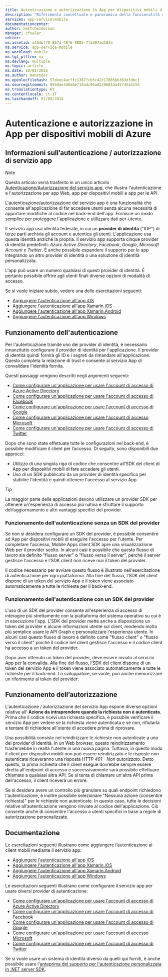 ```yaml
---
title: Autenticazione e autorizzazione in App per dispositivi mobili di Azure | Documentazione Microsoft
description: "Riferimento concettuale e panoramica della funzionalità di autenticazione / autorizzazione nelle app per dispositivi mobili di Azure"
services: app-service\mobile
documentationcenter: 
author: mattchenderson
manager: cfowler
editor: 
ms.assetid: a46dbf70-867d-48f6-8885-7f5207ad102e
ms.service: app-service-mobile
ms.workload: mobile
ms.tgt_pltfrm: na
ms.devlang: multiple
ms.topic: article
ms.date: 10/01/2016
ms.author: mahender
ms.openlocfilehash: 57deec4acffc1387fcb5c42c17085bb363dfdbc1
ms.sourcegitcommit: 059dae3d8a0e716adc95ad2296843a45745a415d
ms.translationtype: HT
ms.contentlocale: it-IT
ms.lasthandoff: 02/09/2018
---
```

# <a name="authentication-and-authorization-in-azure-mobile-apps"></a>Autenticazione e autorizzazione in App per dispositivi mobili di Azure
## <a name="what-is-app-service-authentication--authorization"></a>Informazioni sull’autenticazione / autorizzazione di servizio app
> [!NOTE]
> Questo articolo verrà trasferito in un unico articolo [Autenticazione/Autorizzazione del servizio app](../app-service/app-service-authentication-overview.md), che illustra l'autenticazione e l'autorizzazione per app Web, app per dispositivi mobili e app per le API.
> 
> 

L'autenticazione/autorizzazione del servizio app è una funzionalità che consente all'applicazione di far accedere utenti senza alcuna necessità di apportare modifiche al codice nel back-end dell'app. Fornisce un modo semplice per proteggere l'applicazione e utilizzare dati per-utente.

Il servizio app usa identità federate, in cui un **provider di identità** ("IDP") di terze parti archivia gli account e autentica gli utenti. L'applicazione usa questa identità anziché la propria. Il servizio app supporta cinque provider di identità predefiniti: *Azure Active Directory*, *Facebook*, *Google*, *Microsoft Account* e *Twitter*. È anche possibile espandere il supporto per le app integrando un altro provider di identità o una soluzione di identità personalizzata.

L'app può usare un numero qualsiasi di questi provider di identità. È pertanto possibile offrire agli utenti finali diverse opzioni di modalità di accesso.

Se si vuole iniziare subito, vedere una delle esercitazioni seguenti:

* [Aggiungere l'autenticazione all'app iOS]
* [Aggiungere l'autenticazione all'app Xamarin.iOS]
* [Aggiungere l'autenticazione all'app Xamarin.Android]
* [Aggiungere l'autenticazione all'app Windows]

## <a name="how-authentication-works"></a>Funzionamento dell'autenticazione
Per l'autenticazione tramite uno dei provider di identità, è necessario innanzitutto configurare il provider di identità per l'applicazione. Il provider di identità quindi fornirà gli ID e i segreti da rimandare all'applicazione. Questo completa la relazione di trust e consente al servizio App di convalidare l'identità fornita.

Questi passaggi vengono descritti negli argomenti seguenti:

* [Come configurare un'applicazione per usare l'account di accesso di Azure Active Directory]
* [Come configurare un'applicazione per usare l'account di accesso di Facebook]
* [Come configurare un'applicazione per usare l'account di accesso di Google]
* [Come configurare un'applicazione per usare l'account di accesso Microsoft]
* [Come configurare un'applicazione per usare l'account di accesso di Twitter]

Dopo che sono state effettuate tutte le configurazioni nel back-end, è possibile modificare il client per l’accesso. Di seguito, sono disponibili due approcci:

* Utilizzo di una singola riga di codice che consentire all’SDK del client di App per dispositivi mobili di fare accedere gli utenti.
* Uso di un SDK pubblicato da un provider di identità specifico per stabilire l'identità e quindi ottenere l'accesso al servizio App.

> [!TIP]
> La maggior parte delle applicazioni devono utilizzare un provider SDK per ottenere un'esperienza di accesso più nativa e sfruttare il supporto dell’aggiornamento e altri vantaggi specifici del provider.
> 
> 

### <a name="how-authentication-without-a-provider-sdk-works"></a>Funzionamento dell'autenticazione senza un SDK del provider
Se non si desidera configurare un SDK del provider, è possibile consentire ad App per dispositivi mobili di eseguire l'accesso per l'utente. Per completare l'accesso, Mobile Apps client SDK apre una visualizzazione Web per il provider scelto. In alcuni casi è possibile che questo flusso di lavoro sia definito "flusso server" o "flusso verso il server", perché il server gestisce l'accesso e l'SDK client non riceve mai il token del provider.

Il codice necessario per avviare questo flusso è illustrato nell'esercitazione di autenticazione per ogni piattaforma. Alla fine del flusso, l’SDK del client dispone di un token del servizio App e il token viene associato automaticamente a tutte le richieste per il back-end.

### <a name="how-authentication-with-a-provider-sdk-works"></a>Funzionamento dell'autenticazione con un SDK del provider
L'uso di un SDK del provider consente all'esperienza di accesso di interagire più strettamente con la piattaforma del sistema operativo su cui è in esecuzione l'app. L'SDK del provider mette anche a disposizione un token del provider e alcune informazioni utente sul client, rendendo molto più semplice usare le API Graph e personalizzare l'esperienza utente. In alcuni casi questo flusso di lavoro è definito come "flusso client" o "flusso verso il client" poiché il codice nel client gestisce l'accesso e il codice client ha accesso a un token del provider.

Dopo aver ottenuto un token del provider, deve essere inviato al servizio App per la convalida. Alla fine del flusso, l’SDK del client dispone di un token del servizio App e il token viene associato automaticamente a tutte le richieste per il back-end. Lo sviluppatore, se vuole, può anche memorizzare un riferimento al token del provider:

## <a name="how-authorization-works"></a>Funzionamento dell’autorizzazione
L'autenticazione / autorizzazione del servizio App espone diverse opzioni relative all’ **Azione da intraprendere quando la richiesta non è autenticata**. Prima che il codice ricevi una richiesta specifica, è possibile verificare il servizio App per vedere se la richiesta viene autenticata e se non, rifiutarla e tentare di richiedere all'utente di accedere prima di riprovare.

Una possibilità consiste nel reindirizzare le richieste non autenticate a uno dei provider di identità. In un Web browser, questo reindirizzamento trasferirebbe in realtà l'utente in una nuova pagina. Tuttavia, in questo modo il client per dispositivi mobili non può essere reindirizzato e le risposte non autenticate riceveranno una risposta HTTP *401 - Non autorizzato*. Detto questo, la prima richiesta che il client esegue dovrebbe sempre essere diretta all'endpoint di accesso e successivamente sarà possibile effettuare chiamate a qualsiasi altra API. Se si tenta di chiamare un'altra API prima dell'accesso, il client riceverà un errore.

Se si desidera avere un controllo più granulare su quali endpoint richiedono l'autenticazione, è inoltre possibile selezionare "Nessuna azione (consentire richiesta)" per le richieste non autenticate. In questo caso, tutte le decisioni relative all’autenticazione vengono rinviate al codice dell'applicazione. Ciò consente anche di consentire l'accesso a utenti specifici in base a regole di autorizzazione personalizzate.

## <a name="documentation"></a>Documentazione
Le esercitazioni seguenti illustrano come aggiungere l’autenticazione ai client mobili mediante il servizio app:

* [Aggiungere l'autenticazione all'app iOS]
* [Aggiungere l'autenticazione all'app Xamarin.iOS]
* [Aggiungere l'autenticazione all'app Xamarin.Android]
* [Aggiungere l'autenticazione all'app Windows]

Le esercitazioni seguenti illustrano come configurare il servizio app per usare diversi provider di autenticazione:

* [Come configurare un'applicazione per usare l'account di accesso di Azure Active Directory]
* [Come configurare un'applicazione per usare l'account di accesso di Facebook]
* [Come configurare un'applicazione per usare l'account di accesso di Google]
* [Come configurare un'applicazione per usare l'account di accesso Microsoft]
* [Come configurare un'applicazione per usare l'account di accesso di Twitter]

Se si vuole usare un sistema di identità diverso da quelli qui forniti, è anche possibile usare l'[anteprima del supporto per l'autenticazione personalizzata in .NET server SDK](app-service-mobile-dotnet-backend-how-to-use-server-sdk.md#custom-auth).

[Aggiungere l'autenticazione all'app iOS]: app-service-mobile-ios-get-started-users.md
[Aggiungere l'autenticazione all'app Xamarin.iOS]: app-service-mobile-xamarin-ios-get-started-users.md
[Aggiungere l'autenticazione all'app Xamarin.Android]: app-service-mobile-xamarin-android-get-started-users.md
[Aggiungere l'autenticazione all'app Windows]: app-service-mobile-windows-store-dotnet-get-started-users.md

[Come configurare un'applicazione per usare l'account di accesso di Azure Active Directory]: ../app-service/app-service-mobile-how-to-configure-active-directory-authentication.md
[Come configurare un'applicazione per usare l'account di accesso di Facebook]: ../app-service/app-service-mobile-how-to-configure-facebook-authentication.md
[Come configurare un'applicazione per usare l'account di accesso di Google]: ../app-service/app-service-mobile-how-to-configure-google-authentication.md
[Come configurare un'applicazione per usare l'account di accesso Microsoft]: ../app-service/app-service-mobile-how-to-configure-microsoft-authentication.md
[Come configurare un'applicazione per usare l'account di accesso di Twitter]: ../app-service/app-service-mobile-how-to-configure-twitter-authentication.md
